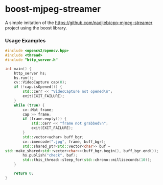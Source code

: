 # boost-mjpeg-streamer

A simple imitation of the https://github.com/nadjieb/cpp-mjpeg-streamer project using the boost library.

### Usage Examples

```c++
#include <opencv2/opencv.hpp>
#include <thread>
#include "http_server.h"

int main() {
    http_server hs;
    hs.run();
    cv::VideoCapture cap(0);
    if (!cap.isOpened()) {
        std::cerr << "VideoCapture not opened\n";
        exit(EXIT_FAILURE);
    }
    while (true) {
        cv::Mat frame;
        cap >> frame;
        if (frame.empty()) {
            std::cerr << "frame not grabbed\n";
            exit(EXIT_FAILURE);
        }
        std::vector<uchar> buff_bgr;
        cv::imencode(".jpg", frame, buff_bgr);
        std::shared_ptr<std::vector<char>> buf =
std::make_shared<std::vector<char>>(buff_bgr.begin(), buff_bgr.end());
        hs.publish("check", buf);
        std::this_thread::sleep_for(std::chrono::milliseconds(10));
    }

    return 0;
}
```
